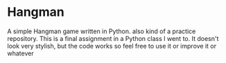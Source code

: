 # Hangman
A simple Hangman game written in Python. 
also kind of a practice repository.
This is a final assignment in a Python class I went to.
It doesn't look very stylish, but the code works so feel free to use it or improve it or whatever
